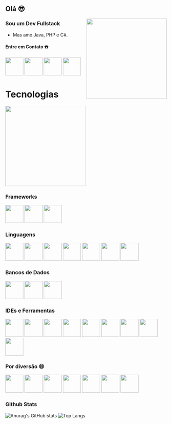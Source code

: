## Olá 😎
<img src="https://github.com/user-attachments/assets/05d844c3-4f27-4b67-a981-e786577598eb" width=250 align="right"/>

### Sou um Dev Fullstack
- Mas amo Java, PHP e C#.

#### Entre em Contato ☎️
<a href="https://www.instagram.com/mateusgalvaodecamargo/"><img height="56" width="56" src="https://cdn.simpleicons.org/instagram/E4405F"/><a/> <a href="mailto:mateus.galvao.camargo.contato@gmail.com"><img height="56" width="56" src="https://cdn.simpleicons.org/gmail/EA4335"/><a/> <a href="https://web.whatsapp.com/send?phone=5546991145079"><img height="56" width="56" src="https://cdn.simpleicons.org/whatsapp/25D366"/><a/> <a href="https://www.linkedin.com/in/mateus-galvão-de-camargo/"><img height="56" width="56" src="https://cdn.simpleicons.org/linkedin/0A66C2"/><a/>

# Tecnologias
<img src="https://github.com/user-attachments/assets/efb647f8-6883-4d68-ad85-cad1368afdea" width=250 />

### Frameworks
<img height="56" width="56" src="https://cdn.simpleicons.org/spring/6DB33F"/> <img height="56" width="56" src="https://github.com/user-attachments/assets/0d297f8b-45b4-4296-ad72-fa29a1bcb526"/> <img height="56" width="56" src="https://github.com/user-attachments/assets/e7f313e5-9c62-4224-9037-96e665a5eea5"/> 

### Linguagens
<img height="56" width="56" src="https://github.com/user-attachments/assets/115b1e71-1f1d-49b3-b72c-6f12b92d5adc"/> <img height="56" width="56" src="https://cdn.simpleicons.org/php/777BB4"/> <img height="56" width="56" src="https://cdn.simpleicons.org/javascript/F7DF1E"/> <img height="56" width="56" src="https://github.com/user-attachments/assets/e53d5182-f949-4fe2-89a0-77072bf6a2a5"/> <img height="56" width="56" src="https://github.com/user-attachments/assets/33eda0af-02af-43a3-97bd-f7a3af2172cf"/> <img height="56" width="56" src="https://github.com/user-attachments/assets/36e508c5-c879-4bb6-921b-c1f191aa8f4a"/> <img height="56" width="56" src="https://github.com/user-attachments/assets/b5a2fe4a-5b79-4e76-b633-8ab9dca7d7df"/>

### Bancos de Dados
<img height="56" width="56" src="https://github.com/user-attachments/assets/e581111f-b0fa-4a92-ae36-d5bf75eddf6f"/> <img height="56" width="56" src="https://github.com/user-attachments/assets/b045072c-cc60-4729-bef9-b4c9bab44bb3" /> <img height="56" width="56" src="https://github.com/user-attachments/assets/90f6f3f9-e0c8-4278-8337-a9d17c71e415"/>

### IDEs e Ferramentas
<img height="56" width="56" src="https://github.com/user-attachments/assets/105ba76d-030e-48bf-83f2-3025f7ce4d1c"/> <img height="56" width="56" src="https://cdn.simpleicons.org/eclipseide/2C2255"/> <img height="56" width="56" src="https://github.com/user-attachments/assets/73b0cba4-bbed-4613-b838-befcd6e80d7d"/> <img height="56" width="56" src="https://github.com/user-attachments/assets/95bde259-f1de-492d-84b3-c2f89476dc09"/> <img height="56" width="56" src="https://github.com/user-attachments/assets/5f256c2e-d742-4b4b-9217-42458f2a9018"/> <img height="56" width="56" src="https://github.com/user-attachments/assets/3663b2f4-df02-4765-afa4-e636861ac6a3"/> <img height="56" width="56" src="https://github.com/user-attachments/assets/aff4a02f-83d0-47e9-9ca7-17992bb18b32"/> <img height="56" width="56" src="https://github.com/user-attachments/assets/69d17383-2dd1-439c-aa88-3b5036279da3"/> <img height="56" width="56" src="https://github.com/user-attachments/assets/e68c3350-d6c5-4a39-9027-e47d481d2333"/>

### Por diversão 😄
<img height="56" width="56" src="https://github.com/user-attachments/assets/c81ea993-42b6-4896-be8e-16e5fc5e0379"/> <img height="56" width="56" src="https://github.com/user-attachments/assets/902c06d1-8153-4c39-8917-41fb36ded139"/> <img height="56" width="56" src="https://github.com/user-attachments/assets/528ec492-7d0b-491c-b954-cc873ccc481f"/> <img height="56" width="56" src="https://github.com/user-attachments/assets/883692d5-9de5-4f98-945c-51773542ff67"/> <img height="56" width="56" src="https://github.com/user-attachments/assets/77edb04b-c639-4ed1-ba84-1fbc8e991502"/> <img height="56" width="56" src="https://github.com/user-attachments/assets/010378f4-0d27-415c-90b4-cb2ec349c8ed"/> <img height="56" width="56" src="https://github.com/user-attachments/assets/7ddc5506-a6e0-4307-8107-c391238606fb"/>

### Github Stats
![Anurag's GitHub stats](https://github-readme-stats-mateus-projects-850bd77f.vercel.app/api?username=Mateus-Galvao-de-Camargo&title_color=5f26d5&bg_color=00000000&text_color=5f26d5&show_icons=true&icon_color=5f26d5&border_color=5f26d5)
![Top Langs](https://github-readme-stats-mateus-projects-850bd77f.vercel.app/api/top-langs/?username=Mateus-Galvao-de-Camargo&title_color=5f26d5&bg_color=00000000&text_color=5f26d5&layout=compact&border_color=5f26d5&hide=Hack,html,CSS,scss&langs_count=6)

